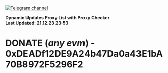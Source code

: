 [![Telegram channel](https://img.shields.io/endpoint?url=https://runkit.io/damiankrawczyk/telegram-badge/branches/master?url=https://t.me/n4z4v0d)](https://t.me/n4z4v0d) 

**Dynamic Updates Proxy List with Proxy Checker**  
**Last Updated: 21.12.23 23:53**

# DONATE (_any evm_) - 0xDEADf12DE9A24b47Da0a43E1bA70B8972F5296F2
